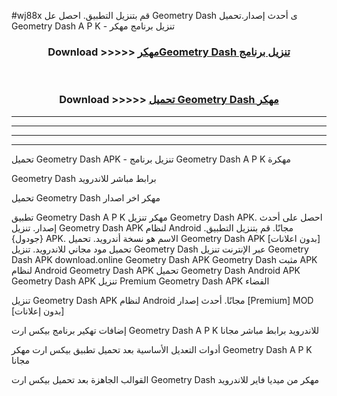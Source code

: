 #wj88x قم بتنزيل التطبيق. احصل عل Geometry Dash  ى أحدث إصدار.تحميل Geometry Dash  A P K - تنزيل برنامج مهكر



<div align="center">
<h3>Download >>>>> <a href="https://ar-sites.web.app/?ar= Geometry Dash ">مهكرGeometry Dash  تنزيل برنامج</a></h3><br>

<h3>Download >>>>> <a href="https://ar-sites.web.app/?ar= Geometry Dash ">تحميل Geometry Dash  مهكر</a></h3>
</div>


----------------------------------------------------------

----------------------------------------------------------

----------------------------------------------------------

----------------------------------------------------------


تحميل Geometry Dash  APK - تنزيل برنامج Geometry Dash  A P K مهكرة

Geometry Dash  برابط مباشر للاندرويد

تحميل Geometry Dash  مهكر اخر اصدار

تطبيق Geometry Dash  A P K مهكر
تنزيل Geometry Dash  APK. احصل على أحدث إصدار.
تنزيل Geometry Dash  APK لنظام Android مجانًا.
قم بتنزيل التطبيق. {جودول} APK. الاسم هو نسخة أندرويد.
تحميل Geometry Dash  APK [بدون اعلانات]
تحميل مود مجاني للاندرويد.
تنزيل Geometry Dash  عبر الإنترنت
تنزيل Geometry Dash  APK
download.online Geometry Dash  APK
Geometry Dash  مثبت APK لنظام Android
Geometry Dash  APK
تحميل Geometry Dash  Android APK
Geometry Dash  APK تنزيل Premium
Geometry Dash  APK الفضاء

تنزيل Geometry Dash  APK لنظام Android مجانًا. أحدث إصدار [Premium] MOD [بدون إعلانات]

إضافات تهكير برنامج بيكس ارت Geometry Dash  A P K للاندرويد برابط مباشر مجانا

أدوات التعديل الأساسية بعد تحميل تطبيق بيكس ارت مهكر Geometry Dash  A P K مجانا

القوالب الجاهزة بعد تحميل بيكس ارت Geometry Dash  مهكر من ميديا فاير للاندرويد



